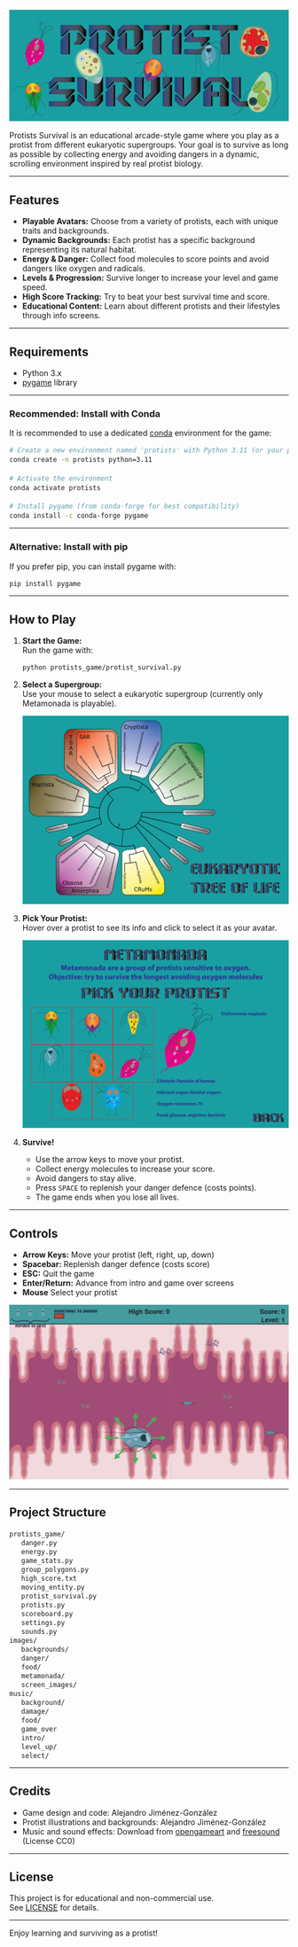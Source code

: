 <p align="center">
  <img src="images/screen_images/tittle.png" alt="Protists Survival Title" />
</p>

Protists Survival is an educational arcade-style game where you play as a protist from different eukaryotic supergroups. Your goal is to survive as long as possible by collecting energy and avoiding dangers in a dynamic, scrolling environment inspired by real protist biology.

---

## Features

- **Playable Avatars:** Choose from a variety of protists, each with unique traits and backgrounds.
- **Dynamic Backgrounds:** Each protist has a specific background representing its natural habitat.
- **Energy & Danger:** Collect food molecules to score points and avoid dangers like oxygen and radicals.
- **Levels & Progression:** Survive longer to increase your level and game speed.
- **High Score Tracking:** Try to beat your best survival time and score.
- **Educational Content:** Learn about different protists and their lifestyles through info screens.

---

## Requirements

- Python 3.x
- [pygame](https://www.pygame.org/) library

---

### Recommended: Install with Conda

It is recommended to use a dedicated [conda](https://docs.conda.io/en/latest/) environment for the game:

```bash
# Create a new environment named 'protists' with Python 3.11 (or your preferred version)
conda create -n protists python=3.11

# Activate the environment
conda activate protists

# Install pygame (from conda-forge for best compatibility)
conda install -c conda-forge pygame
```

---

### Alternative: Install with pip

If you prefer pip, you can install pygame with:

```bash
pip install pygame
```

---

## How to Play

1. **Start the Game:**  
   Run the game with:
   ```bash
   python protists_game/protist_survival.py
   ```

2. **Select a Supergroup:**  
   Use your mouse to select a eukaryotic supergroup (currently only Metamonada is playable).
   <p align="center">
   <img src="images/screen_images/selection_screen.png" alt="Eukaryotic Tree of Life" />
   </p>

3. **Pick Your Protist:**  
   Hover over a protist to see its info and click to select it as your avatar.
   <p align="center">
   <img src="images/screen_images/metamonada/metamonada_selection_tvaginalis.png" alt="Metamonada selection panel" />
   </p>


4. **Survive!**  
   - Use the arrow keys to move your protist.
   - Collect energy molecules to increase your score.
   - Avoid dangers to stay alive.
   - Press `SPACE` to replenish your danger defence (costs points).
   - The game ends when you lose all lives.

---

## Controls

- **Arrow Keys:** Move your protist (left, right, up, down)
- **Spacebar:** Replenish danger defence (costs score)
- **ESC:** Quit the game
- **Enter/Return:** Advance from intro and game over screens
- **Mouse** Select your protist
<p align="center">
<img src="images/screen_images/example_screen/m_exilis_example.png" alt="M. exilis game" />
</p>


---

## Project Structure

```
protists_game/
   danger.py
   energy.py
   game_stats.py
   group_polygons.py
   high_score.txt
   moving_entity.py
   protist_survival.py
   protists.py
   scoreboard.py
   settings.py
   sounds.py
images/
   backgrounds/
   danger/
   food/
   metamonada/
   screen_images/
music/
   background/
   damage/
   food/
   game_over
   intro/
   level_up/
   select/
```

---

## Credits

- Game design and code: Alejandro Jiménez-González
- Protist illustrations and backgrounds: Alejandro Jiménez-González
- Music and sound effects: Download from [opengameart](https://opengameart.org/) and [freesound](https://freesound.org/) (License CC0)

---

## License

This project is for educational and non-commercial use.  
See [LICENSE](LICENSE) for details.

---

Enjoy learning and surviving as a protist!